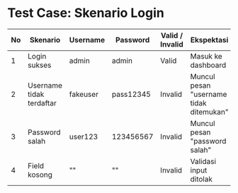 # Test Case: Skenario Login

| No | Skenario                 | Username  | Password   | Valid / Invalid  | Ekspektasi                               | Hasil Aktual | Status |
|----|--------------------------|-----------|------------|------------------|------------------------------------------|--------------|--------|
| 1  | Login sukses             | admin     | admin      | Valid            | Masuk ke dashboard                       | Sama         | Pass   |
| 2  | Username tidak terdaftar | fakeuser  | pass12345  | Invalid          | Muncul pesan "username tidak ditemukan"  | Sama         | Pass   |
| 3  | Password salah           | user123   | 123456567  | Invalid          | Muncul pesan "password salah"            | Sama         | Pass   |
| 4  | Field kosong             | ""        | ""         | Invalid          | Validasi input ditolak                   | Sama         | Pass   |

